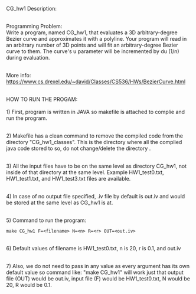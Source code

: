 CG_hw1 Description:

<br/>Programming Problem:
<br/>Write a program, named CG_hw1, that evaluates a 3D arbitrary-degree Bezier curve and approximates it with a polyline.
Your program will read in an arbitrary number of 3D points and will fit an arbitrary-degree Bezier curve to them.
The curve's u parameter will be incremented by du (1/n) during evaluation.

<br/>More info: https://www.cs.drexel.edu/~david/Classes/CS536/HWs/BezierCurve.html

<br/>HOW TO RUN THE PROGAM:
<br/>
<br/>1) First, program is written in JAVA so makefile is attached to complie and run the program.

<br/>2) Makefile has a clean command to remove the compiled code from the directory "CG_hw1_classes". This is the directory where all the complied java code stored to so, do not change/delete the directory .

<br/>3) All the input files have to be on the same level as directory CG_hw1, not inside of that directory at the same level. Example HW1_test0.txt, HW1_test1.txt, and HW1_test3.txt files are available.

<br/>4) In case of no output file specified, .iv file by default is out.iv and would be stored at the same level as CG_hw1 is at. 

<br/>5) Command to run the program:

	make CG_hw1 F=<filename> N=<n> R=<r> OUT=<out.iv>

<br/>6) Default values of filename is HW1_test0.txt, n is 20, r is 0.1, and out.iv

<br/>7) Also, we do not need to pass in any value as every argument has its own default value so command like: 
	"make CG_hw1" will work just that output file (OUT) would be out.iv, input file (F) would be HW1_test0.txt, N would be 20, R would be 0.1. 


